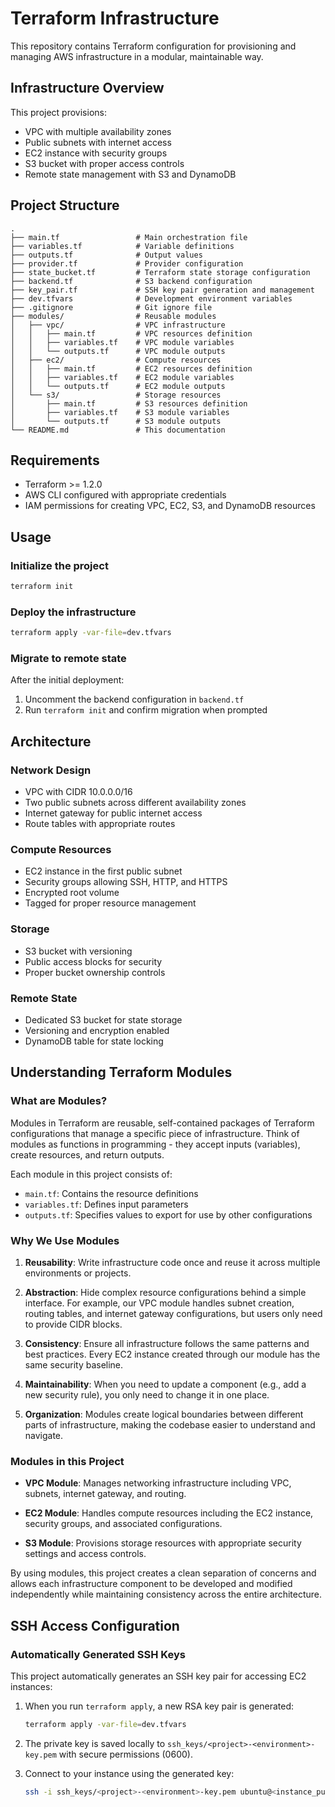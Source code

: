 # Terraform Infrastructure

This repository contains Terraform configuration for provisioning and managing AWS infrastructure in a modular, maintainable way.

## Infrastructure Overview

This project provisions:
- VPC with multiple availability zones
- Public subnets with internet access
- EC2 instance with security groups
- S3 bucket with proper access controls
- Remote state management with S3 and DynamoDB

## Project Structure

```
.
├── main.tf                 # Main orchestration file
├── variables.tf            # Variable definitions
├── outputs.tf              # Output values
├── provider.tf             # Provider configuration
├── state_bucket.tf         # Terraform state storage configuration
├── backend.tf              # S3 backend configuration
├── key_pair.tf             # SSH key pair generation and management
├── dev.tfvars              # Development environment variables
├── .gitignore              # Git ignore file
├── modules/                # Reusable modules
│   ├── vpc/                # VPC infrastructure
│   │   ├── main.tf         # VPC resources definition
│   │   ├── variables.tf    # VPC module variables
│   │   └── outputs.tf      # VPC module outputs
│   ├── ec2/                # Compute resources
│   │   ├── main.tf         # EC2 resources definition
│   │   ├── variables.tf    # EC2 module variables
│   │   └── outputs.tf      # EC2 module outputs
│   └── s3/                 # Storage resources
│       ├── main.tf         # S3 resources definition
│       ├── variables.tf    # S3 module variables
│       └── outputs.tf      # S3 module outputs
└── README.md               # This documentation
```

## Requirements

- Terraform >= 1.2.0
- AWS CLI configured with appropriate credentials
- IAM permissions for creating VPC, EC2, S3, and DynamoDB resources

## Usage

### Initialize the project
```bash
terraform init
```

### Deploy the infrastructure
```bash
terraform apply -var-file=dev.tfvars
```

### Migrate to remote state
After the initial deployment:
1. Uncomment the backend configuration in `backend.tf`
2. Run `terraform init` and confirm migration when prompted

## Architecture

### Network Design
- VPC with CIDR 10.0.0.0/16
- Two public subnets across different availability zones
- Internet gateway for public internet access
- Route tables with appropriate routes

### Compute Resources
- EC2 instance in the first public subnet
- Security groups allowing SSH, HTTP, and HTTPS
- Encrypted root volume
- Tagged for proper resource management

### Storage
- S3 bucket with versioning
- Public access blocks for security
- Proper bucket ownership controls

### Remote State
- Dedicated S3 bucket for state storage
- Versioning and encryption enabled
- DynamoDB table for state locking

## Understanding Terraform Modules

### What are Modules?

Modules in Terraform are reusable, self-contained packages of Terraform configurations that manage a specific piece of infrastructure. Think of modules as functions in programming - they accept inputs (variables), create resources, and return outputs.

Each module in this project consists of:
- `main.tf`: Contains the resource definitions
- `variables.tf`: Defines input parameters
- `outputs.tf`: Specifies values to export for use by other configurations

### Why We Use Modules

1. **Reusability**: Write infrastructure code once and reuse it across multiple environments or projects.

2. **Abstraction**: Hide complex resource configurations behind a simple interface. For example, our VPC module handles subnet creation, routing tables, and internet gateway configurations, but users only need to provide CIDR blocks.

3. **Consistency**: Ensure all infrastructure follows the same patterns and best practices. Every EC2 instance created through our module has the same security baseline.

4. **Maintainability**: When you need to update a component (e.g., add a new security rule), you only need to change it in one place.

5. **Organization**: Modules create logical boundaries between different parts of infrastructure, making the codebase easier to understand and navigate.

### Modules in this Project

- **VPC Module**: Manages networking infrastructure including VPC, subnets, internet gateway, and routing.

- **EC2 Module**: Handles compute resources including the EC2 instance, security groups, and associated configurations.

- **S3 Module**: Provisions storage resources with appropriate security settings and access controls.

By using modules, this project creates a clean separation of concerns and allows each infrastructure component to be developed and modified independently while maintaining consistency across the entire architecture.

## SSH Access Configuration

### Automatically Generated SSH Keys

This project automatically generates an SSH key pair for accessing EC2 instances:

1. When you run `terraform apply`, a new RSA key pair is generated:
   ```bash
   terraform apply -var-file=dev.tfvars
   ```

2. The private key is saved locally to `ssh_keys/<project>-<environment>-key.pem` 
   with secure permissions (0600).

3. Connect to your instance using the generated key:
   ```bash
   ssh -i ssh_keys/<project>-<environment>-key.pem ubuntu@<instance_public_ip>
   ```